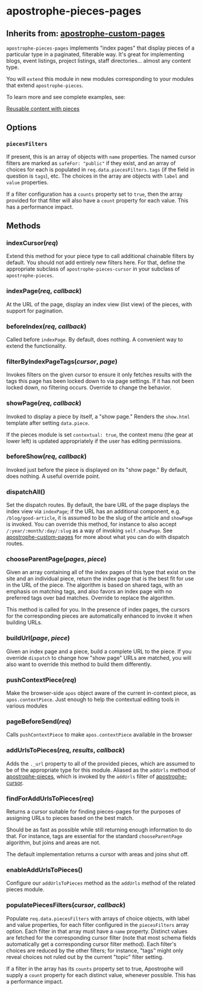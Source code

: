 # apostrophe-pieces-pages
## Inherits from: [apostrophe-custom-pages](../apostrophe-custom-pages/README.md)
`apostrophe-pieces-pages` implements "index pages" that display pieces of a
particular type in a paginated, filterable way. It's great for implementing
blogs, event listings, project listings, staff directories... almost any
content type.

You will `extend` this module in new modules corresponding to your modules
that extend `apostrophe-pieces`.

To learn more and see complete examples, see:

[Reusable content with pieces](/core-concepts/reusable-content-pieces)

## Options

### `piecesFilters`

If present, this is an array of objects with `name` properties. The named cursor filters are
marked as `safeFor: "public"` if they exist, and an array of choices for each is populated
in `req.data.piecesFilters.tags` (if the field in question is `tags`), etc. The choices in the
array are objects with `label` and `value` properties.

If a filter configuration has a `counts` property set to `true`, then the array provided for
that filter will also have a `count` property for each value. This has a performance
impact.


## Methods
### indexCursor(*req*)
Extend this method for your piece type to call additional
chainable filters by default. You should not add entirely new
filters here. For that, define the appropriate subclass of
`apostrophe-pieces-cursor` in your subclass of
`apostrophe-pieces`.
### indexPage(*req*, *callback*)
At the URL of the page, display an index view (list view) of
the pieces, with support for pagination.
### beforeIndex(*req*, *callback*)
Called before `indexPage`. By default, does nothing.
A convenient way to extend the functionality.
### filterByIndexPageTags(*cursor*, *page*)
Invokes filters on the given cursor to ensure it only fetches
results with the tags this page has been locked down to via
page settings. If it has not been locked down, no filtering occurs.
Override to change the behavior.
### showPage(*req*, *callback*)
Invoked to display a piece by itself, a "show page." Renders
the `show.html` template after setting `data.piece`.

If the pieces module is set `contextual: true`, the context menu
(the gear at lower left) is updated appropriately if the user has
editing permissions.
### beforeShow(*req*, *callback*)
Invoked just before the piece is displayed on its "show page." By default,
does nothing. A useful override point.
### dispatchAll()
Set the dispatch routes. By default, the bare URL of the page displays
the index view via `indexPage`; if the URL has an additional component,
e.g. `/blog/good-article`, it is assumed to be the slug of the
article and `showPage` is invoked. You can override this method,
for instance to also accept `/:year/:month/:day/:slug` as a way of
invoking `self.showPage`. See [apostrophe-custom-pages](/reference/modules/apostrophe-custom-pages)
for more about what you can do with dispatch routes.
### chooseParentPage(*pages*, *piece*)
Given an array containing all of the index pages of this type that
exist on the site and an individual piece, return the
index page that is the best fit for use in the URL of
the piece. The algorithm is based on shared tags, with
an emphasis on matching tags, and also favors an index
page with no preferred tags over bad matches. Override to
replace the algorithm.

This method is called for you. In the presence of index pages, the
cursors for the corresponding pieces are automatically enhanced to
invoke it when building URLs.
### buildUrl(*page*, *piece*)
Given an index page and a piece, build a complete URL to
the piece. If you override `dispatch` to change how
"show page" URLs are matched, you will also want to override
this method to build them differently.
### pushContextPiece(*req*)
Make the browser-side `apos` object aware of the current
in-context piece, as `apos.contextPiece`. Just enough to
help the contextual editing tools in various modules
### pageBeforeSend(*req*)
Calls `pushContextPiece` to make `apos.contextPiece` available
in the browser
### addUrlsToPieces(*req*, *results*, *callback*)
Adds the `._url` property to all of the provided pieces,
which are assumed to be of the appropriate type for this module.
Aliased as the `addUrls` method of [apostrophe-pieces](/reference/modules/apostrophe-pieces), which
is invoked by the `addUrls` filter of [apostrophe-cursor](/reference/modules/apostrophe-docs/server-apostrophe-cursor).
### findForAddUrlsToPieces(*req*)
Returns a cursor suitable for finding pieces-pages for the
purposes of assigning URLs to pieces based on the best match.

Should be as fast as possible while still returning enough
information to do that. For instance, tags are essential for the standard
`chooseParentPage` algorithm, but joins and areas are not.

The default implementation returns a cursor with areas
and joins shut off.
### enableAddUrlsToPieces()
Configure our `addUrlsToPieces` method as the `addUrls` method
of the related pieces module.
### populatePiecesFilters(*cursor*, *callback*)
Populate `req.data.piecesFilters` with arrays of choice objects,
with label and value properties, for each filter configured in the
`piecesFilters` array option. Each filter in that array must have a
`name` property. Distinct values are fetched for the corresponding
cursor filter (note that most schema fields automatically get a
corresponding cursor filter method). Each filter's choices are
reduced by the other filters; for instance, "tags" might only reveal
choices not ruled out by the current "topic" filter setting.

If a filter in the array has its `counts` property set to true,
Apostrophe will supply a `count` property for each distinct value,
whenever possible. This has a performance impact.
